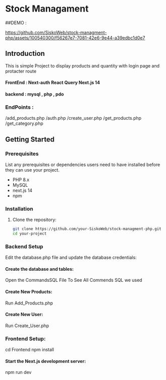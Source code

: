 # Stock Managament

##DEMO :

https://github.com/SiskoWeb/stock-managment-php/assets/100540300/f56267e7-7081-42e6-9e44-a39edbc1d0e7


## Introduction

This is simple Project to display products and quantity with login page and  protacter route
#### FrontEnd : Next-auth React Query Next.js 14
#### backend : mysql , php , pdo 

### EndPoints :
/add_products.php
/auth.php
/create_user.php
/get_products.php
/get_category.php


## Getting Started

### Prerequisites

List any prerequisites or dependencies users need to have installed before they can use your project.

- PHP 8.x
- MySQL
- next.js 14
- npm

### Installation

1. Clone the repository:

   ```bash
   git clone https://github.com/your-SiskoWeb/stock-managment-php.git
   cd your-project

### Backend Setup

Edit the database.php file and update the database credentials:

#### Create the database and tables:

Open the CommandsSQL File To See All Commends SQL we used

#### Create New Products:

Run Add_Products.php

#### Create New User:

Run Create_User.php

### Frontend Setup:

cd Frontend
npm install 

#### Start the Next.js development server:
npm run dev

